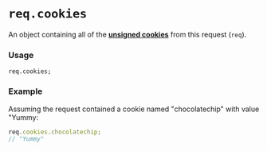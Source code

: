 # `req.cookies`

An object containing all of the [**unsigned cookies**](https://github.com/balderdashy/sails/blob/master/docs/PAGE_NEEDED.md) from this request (`req`).


### Usage
```usage
req.cookies;
```


### Example
Assuming the request contained a cookie named "chocolatechip" with value "Yummy:

```javascript
req.cookies.chocolatechip;
// "Yummy"
```








<docmeta name="displayName" value="req.cookies">
<docmeta name="pageType" value="property">
